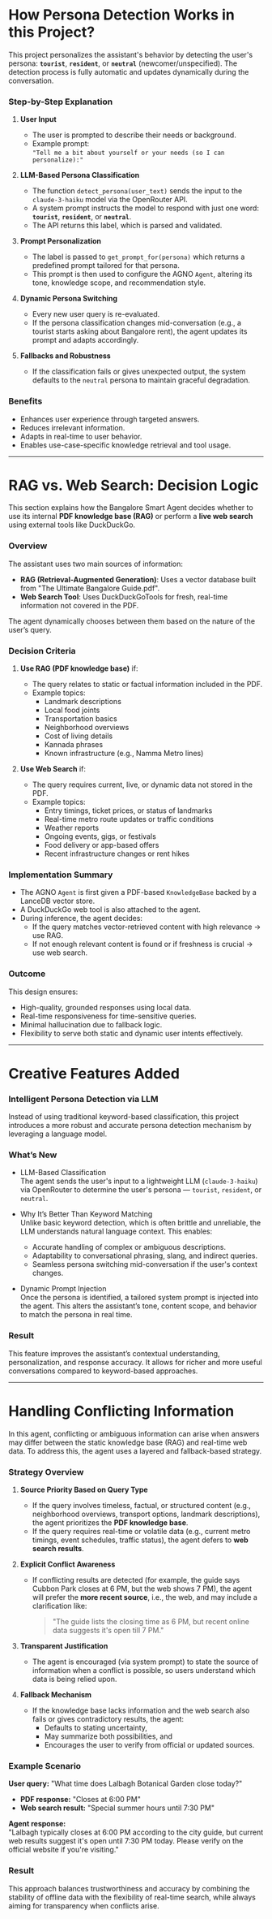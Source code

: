 # How Persona Detection Works in this Project?
This project personalizes the assistant's behavior by detecting the user's persona: **`tourist`**, **`resident`**, or **`neutral`** (newcomer/unspecified). The detection process is fully automatic and updates dynamically during the conversation.

### Step-by-Step Explanation

1. **User Input**
   - The user is prompted to describe their needs or background.
   - Example prompt:  
     `"Tell me a bit about yourself or your needs (so I can personalize):"`

2. **LLM-Based Persona Classification**
   - The function `detect_persona(user_text)` sends the input to the `claude-3-haiku` model via the OpenRouter API.
   - A system prompt instructs the model to respond with just one word:  
     **`tourist`**, **`resident`**, or **`neutral`**.
   - The API returns this label, which is parsed and validated.

3. **Prompt Personalization**
   - The label is passed to `get_prompt_for(persona)` which returns a predefined prompt tailored for that persona.
   - This prompt is then used to configure the AGNO `Agent`, altering its tone, knowledge scope, and recommendation style.

4. **Dynamic Persona Switching**
   - Every new user query is re-evaluated.
   - If the persona classification changes mid-conversation (e.g., a tourist starts asking about Bangalore rent), the agent updates its prompt and adapts accordingly.

5. **Fallbacks and Robustness**
   - If the classification fails or gives unexpected output, the system defaults to the `neutral` persona to maintain graceful degradation.

### Benefits
- Enhances user experience through targeted answers.
- Reduces irrelevant information.
- Adapts in real-time to user behavior.
- Enables use-case-specific knowledge retrieval and tool usage.

---

# RAG vs. Web Search: Decision Logic

This section explains how the Bangalore Smart Agent decides whether to use its internal **PDF knowledge base (RAG)** or perform a **live web search** using external tools like DuckDuckGo.

### Overview
The assistant uses two main sources of information:

- **RAG (Retrieval-Augmented Generation)**: Uses a vector database built from "The Ultimate Bangalore Guide.pdf".
- **Web Search Tool**: Uses DuckDuckGoTools for fresh, real-time information not covered in the PDF.

The agent dynamically chooses between them based on the nature of the user’s query.

### Decision Criteria

1. **Use RAG (PDF knowledge base)** if:
   - The query relates to static or factual information included in the PDF.
   - Example topics:
     - Landmark descriptions
     - Local food joints
     - Transportation basics
     - Neighborhood overviews
     - Cost of living details
     - Kannada phrases
     - Known infrastructure (e.g., Namma Metro lines)

2. **Use Web Search** if:
   - The query requires current, live, or dynamic data not stored in the PDF.
   - Example topics:
     - Entry timings, ticket prices, or status of landmarks
     - Real-time metro route updates or traffic conditions
     - Weather reports
     - Ongoing events, gigs, or festivals
     - Food delivery or app-based offers
     - Recent infrastructure changes or rent hikes

### Implementation Summary
- The AGNO `Agent` is first given a PDF-based `KnowledgeBase` backed by a LanceDB vector store.
- A DuckDuckGo web tool is also attached to the agent.
- During inference, the agent decides:
  - If the query matches vector-retrieved content with high relevance → use RAG.
  - If not enough relevant content is found or if freshness is crucial → use web search.

### Outcome
This design ensures:
- High-quality, grounded responses using local data.
- Real-time responsiveness for time-sensitive queries.
- Minimal hallucination due to fallback logic.
- Flexibility to serve both static and dynamic user intents effectively.

---

# Creative Features Added

### Intelligent Persona Detection via LLM
Instead of using traditional keyword-based classification, this project introduces a more robust and accurate persona detection mechanism by leveraging a language model.

### What’s New
- LLM-Based Classification  
  The agent sends the user's input to a lightweight LLM (`claude-3-haiku`) via OpenRouter to determine the user's persona — `tourist`, `resident`, or `neutral`.

- Why It’s Better Than Keyword Matching  
  Unlike basic keyword detection, which is often brittle and unreliable, the LLM understands natural language context. This enables:
  - Accurate handling of complex or ambiguous descriptions.
  - Adaptability to conversational phrasing, slang, and indirect queries.
  - Seamless persona switching mid-conversation if the user's context changes.

- Dynamic Prompt Injection  
  Once the persona is identified, a tailored system prompt is injected into the agent. This alters the assistant’s tone, content scope, and behavior to match the persona in real time.

### Result
This feature improves the assistant’s contextual understanding, personalization, and response accuracy. It allows for richer and more useful conversations compared to keyword-based approaches.

---

# Handling Conflicting Information
In this agent, conflicting or ambiguous information can arise when answers may differ between the static knowledge base (RAG) and real-time web data. To address this, the agent uses a layered and fallback-based strategy.

### Strategy Overview
1. **Source Priority Based on Query Type**
   - If the query involves timeless, factual, or structured content (e.g., neighborhood overviews, transport options, landmark descriptions), the agent prioritizes the **PDF knowledge base**.
   - If the query requires real-time or volatile data (e.g., current metro timings, event schedules, traffic status), the agent defers to **web search results**.

2. **Explicit Conflict Awareness**
   - If conflicting results are detected (for example, the guide says Cubbon Park closes at 6 PM, but the web shows 7 PM), the agent will prefer the **more recent source**, i.e., the web, and may include a clarification like:
     > "The guide lists the closing time as 6 PM, but recent online data suggests it's open till 7 PM."

3. **Transparent Justification**
   - The agent is encouraged (via system prompt) to state the source of information when a conflict is possible, so users understand which data is being relied upon.

4. **Fallback Mechanism**
   - If the knowledge base lacks information and the web search also fails or gives contradictory results, the agent:
     - Defaults to stating uncertainty,
     - May summarize both possibilities, and
     - Encourages the user to verify from official or updated sources.

### Example Scenario
**User query:** "What time does Lalbagh Botanical Garden close today?"

- **PDF response:** "Closes at 6:00 PM"
- **Web search result:** "Special summer hours until 7:30 PM"

**Agent response:**  
"Lalbagh typically closes at 6:00 PM according to the city guide, but current web results suggest it's open until 7:30 PM today. Please verify on the official website if you're visiting."

### Result
This approach balances trustworthiness and accuracy by combining the stability of offline data with the flexibility of real-time search, while always aiming for transparency when conflicts arise.









